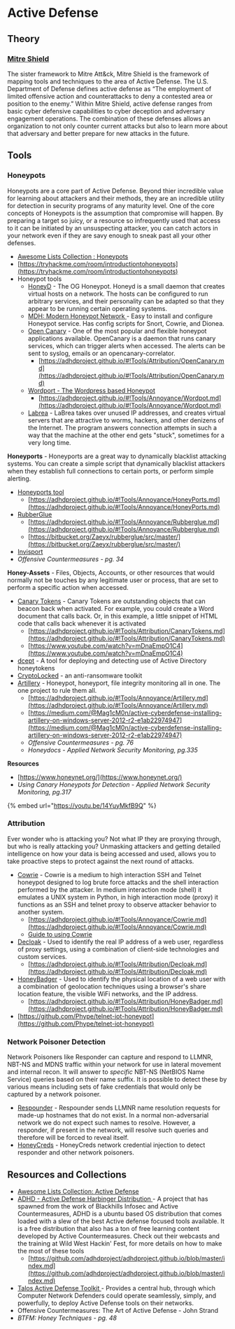 # Active Defense

## Theory

### [**Mitre Shield** ](https://shield.mitre.org/matrix/)

The sister framework to Mitre Att\&ck, Mitre Shield is the framework of mapping tools and techniques to the area of Active Defense. The U.S. Department of Defense defines active defense as “The employment of limited offensive action and counterattacks to deny a contested area or position to the enemy.” Within Mitre Shield, active defense ranges from basic cyber defensive capabilities to cyber deception and adversary engagement operations. The combination of these defenses allows an organization to not only counter current attacks but also to learn more about that adversary and better prepare for new attacks in the future.

## **Tools**

### **Honeypots**

Honeypots are a core part of Active Defense. Beyond thier incredible value for learning about attackers and their methods, they are an incredible utility for detection in security programs of any maturity level. One of the core concepts of Honeypots is the assumption that compromise will happen. By preparing a target so juicy, or a resource so infrequently used that access to it can be initiated by an unsuspecting attacker, you can catch actors in your network even if they are savy enough to sneak past all your other defenses.

* [Awesome Lists Collection : Honeypots](https://github.com/paralax/awesome-honeypots)
* [https://tryhackme.com/room/introductiontohoneypots](https://tryhackme.com/room/introductiontohoneypots)
* Honeypot tools
  * [HoneyD](https://www.honeyd.org) - The OG Honeypot. Honeyd is a small daemon that creates virtual hosts on a network. The hosts can be configured to run arbitrary services, and their personality can be adapted so that they appear to be running certain operating systems.
  * [MDH: Modern Honeypot Network ](https://github.com/pwnlandia/mhn)- Easy to install and configure Honeypot service. Has config scripts for Snort, Cowrie, and Dionea.&#x20;
  * [Open Canary](https://github.com/thinkst/opencanary) - One of the most popular and flexible honeypot applications available. OpenCanary is a daemon that runs canary services, which can trigger alerts when accessed. The alerts can be sent to syslog, emails or an opencanary-correlator.
    * [https://adhdproject.github.io/#!Tools/Attribution/OpenCanary.md](https://adhdproject.github.io/#!Tools/Attribution/OpenCanary.md)
  * [Wordport - The Wordpress based Honeypot](https://github.com/adhdproject/wordpot)
    * [https://adhdproject.github.io/#!Tools/Annoyance/Wordpot.md](https://adhdproject.github.io/#!Tools/Annoyance/Wordpot.md)
  * [Labrea](https://labrea.sourceforge.io/labrea-info.html) - LaBrea takes over unused IP addresses, and creates virtual servers that are attractive to worms, hackers, and other denizens of the Internet. The program answers connection attempts in such a way that the machine at the other end gets "stuck", sometimes for a very long time.

**Honeyports** - Honeyports are a great way to dynamically blacklist  attacking systems. You can create a simple script that dynamically blacklist attackers when they establish full connections to certain ports, or perform simple alerting.

* [Honeyports tool](https://github.com/adhdproject/honeyports)
  * [https://adhdproject.github.io/#!Tools/Annoyance/HoneyPorts.md](https://adhdproject.github.io/#!Tools/Annoyance/HoneyPorts.md)
* [RubberGlue](https://github.com/adhdproject/rubberglue)
  * [https://adhdproject.github.io/#!Tools/Annoyance/Rubberglue.md](https://adhdproject.github.io/#!Tools/Annoyance/Rubberglue.md)
  * [https://bitbucket.org/Zaeyx/rubberglue/src/master/](https://bitbucket.org/Zaeyx/rubberglue/src/master/)
* [Invisport ](https://bitbucket.org/Zaeyx/invisiport/src/master/)&#x20;
* _Offensive Countermeasures - pg. 34_

**Honey-Assets** - Files, Objects, Accounts, or other resources that would normally not be touches by any legitimate user or process, that are set to perform a specific action when accessed.

* [Canary Tokens](http://canarytokens.org/) - Canary Tokens are outstanding objects that can beacon back when activated. For example, you could create a Word document that calls back. Or, in this example, a little snippet of HTML code that calls back whenever it is activated
  * [https://adhdproject.github.io/#!Tools/Attribution/CanaryTokens.md](https://adhdproject.github.io/#!Tools/Attribution/CanaryTokens.md)
  * [https://www.youtube.com/watch?v=mDnaEmpO1C4](https://www.youtube.com/watch?v=mDnaEmpO1C4)
* [dcept](https://github.com/secureworks/dcept) - A tool for deploying and detecting use of Active Directory honeytokens
* [CryptoLocked](https://github.com/PrometheanInfoSec/cryptolocked-ng) - an anti-ransomware toolkit
* [Artillery](https://github.com/BinaryDefense/artillery) - Honeypot, honeyport, file integrity monitoring all in one. The one project to rule them all.
  * [https://adhdproject.github.io/#!Tools/Annoyance/Artillery.md](https://adhdproject.github.io/#!Tools/Annoyance/Artillery.md)
  * [https://medium.com/@Mag1cM0n/active-cyberdefense-installing-artillery-on-windows-server-2012-r2-e1ab22974947](https://medium.com/@Mag1cM0n/active-cyberdefense-installing-artillery-on-windows-server-2012-r2-e1ab22974947)
  * _Offensive Countermeasures - pg. 76_
  * _Honeydocs - Applied Network Security Monitoring, pg.335_

**Resources**

* [https://www.honeynet.org/](https://www.honeynet.org/)
* _Using Canary Honeypots for Detection - Applied Network Security Monitoring, pg.317_

{% embed url="https://youtu.be/14YuyMkfB9Q" %}

### **Attribution**

Ever wonder who is attacking you? Not what IP they are proxying through, but who is really attacking you? Unmasking attackers and getting detailed intelligence on how your data is being accessed and used, allows you to take proactive steps to protect against the next round of attacks.

* [Cowrie](https://github.com/cowrie/cowrie) - Cowrie is a medium to high interaction SSH and Telnet honeypot designed to log brute force attacks and the shell interaction performed by the attacker. In medium interaction mode (shell) it emulates a UNIX system in Python, in high interaction mode (proxy) it functions as an SSH and telnet proxy to observe attacker behavior to another system.
  * [https://adhdproject.github.io/#!Tools/Annoyance/Cowrie.md](https://adhdproject.github.io/#!Tools/Annoyance/Cowrie.md)
  * [Guide to using Cowrie](https://slashparity.com/?p=734)
* [Decloak](https://bitbucket.org/ethanr/decloak) - Used to identify the real IP address of a web user, regardless of proxy settings, using a combination of client-side technologies and custom services.
  * [https://adhdproject.github.io/#!Tools/Attribution/Decloak.md](https://adhdproject.github.io/#!Tools/Attribution/Decloak.md)
* [HoneyBadger](https://github.com/adhdproject/honeybadger) - Used to identify the physical location of a web user with a combination of geolocation techniques using a browser's share location feature, the visible WiFi networks, and the IP address.
  * [https://adhdproject.github.io/#!Tools/Attribution/HoneyBadger.md](https://adhdproject.github.io/#!Tools/Attribution/HoneyBadger.md)
* [https://github.com/Phype/telnet-iot-honeypot](https://github.com/Phype/telnet-iot-honeypot)

### **Network Poisoner Detection**

Network Poisoners like Responder can capture and respond to LLMNR, NBT-NS and MDNS traffic within your network for use in lateral movement and internal recon. It will answer to _specific_ NBT-NS (NetBIOS Name Service) queries based on their name suffix. It is possible to detect these by various means including sets of fake credentials that would only be captured by a network poisoner.

* [Respounder](https://github.com/codeexpress/respounder) - Respounder sends LLMNR name resolution requests for made-up hostnames that do not exist. In a normal non-adversarial network we do not expect such names to resolve. However, a responder, if present in the network, will resolve such queries and therefore will be forced to reveal itself.
* [HoneyCreds](https://github.com/Ben0xA/HoneyCreds) - HoneyCreds network credential injection to detect responder and other network poisoners.

## **Resources and Collections**

* [Awesome Lists Collection: Active Defense](https://github.com/adhdproject/awesome-active-defense)
* [ADHD - Active Defense Harbinger Distribution ](https://adhdproject.github.io/#!index.md)- A project that has spawned from the work of Blackhills Infosec and Active Countermeasures, ADHD is a ubuntu based OS distribution that comes loaded with a slew of the best Active defense focused tools available. It is a free distribution that also has a ton of free learning content developed by Active Countermeasures. Check out their webcasts and the training at Wild West Hackin' Fest, for more details on how to make the most of these tools
  * [https://github.com/adhdproject/adhdproject.github.io/blob/master/index.md](https://github.com/adhdproject/adhdproject.github.io/blob/master/index.md)
* [Talos Active Defense Toolkit ](https://github.com/PrometheanInfoSec/TALOS)- Provides a central hub, through which Computer Network Defenders could operate seamlessly, simply, and powerfully, to deploy Active Defense tools on their networks.
* Offensive Countermeasures: The Art of Active Defense  - John Strand
* _BTFM: Honey Techniques - pg. 48_
